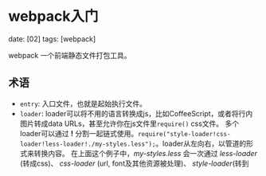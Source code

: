 # webpack入门
date: [02]
tags: [webpack]

webpack 一个前端静态文件打包工具。

## 术语
- `entry`: 入口文件，也就是起始执行文件。
- `loader`: loader可以将不用的语言转换成js，比如CoffeeScript，或者将行内图片转成data URLs，甚至允许你在js文件里`require()` css文件。
多个loader可以通过 **!** 分割一起链式使用。`require("style-loader!css-loader!less-loader!./my-styles.less");`。loader从左向右，以管道的形式来转换内容。
在上面这个例子中，*my-styles.less* 会一次通过 *less-loader* (转成css)、 *css-loader* (url, font及其他资源被处理)、 *style-loader*(转到<style>标签里)。
默认使用npm管理loader，当然也可以把它当成文件使用。
- `plugin`:
- `module`: 可以简单理解为源码里的单个文件。
- `chunk`: 字面意思是块，WebPack defines each module of your code as a "chunk".  不是入口文件的bundle也可称作chunk。
- `bundle`: 表示最终合成的文件, 入口文件 entry point。
- `output.filename vs output.chunkFilename` filename是主入口的文件名, chunkFilename是非主入口的文件名, 出自[这里][7]

## 模块规范
- ES6 模块

```javascript
import MyModule from './MyModule.js';
```

- CommonJS

```javascript
var MyModule = require('./MyModule.js');
```

- AMD

```javascript
define(['./MyModule.js'], function (MyModule) {

});
```

## 文件路径规则

相对路径是相对当前目录。绝对路径是相对入口文件。

## 指定多个块(Specifying chunks)

- **生成多个bundle**

```javascript
var config = {
  entry: {
    app: ['./app/main.js'],
    vendors: ['react']
  },
  plugins: [
    new webpack.optimize.CommonsChunkPlugin('vendors', 'vendors.js')
  ],
  output: {
    path: './build',
    filename: 'bundle.js'//The filename template 命名模板，只是的那个只有一个输出文件时，可以直接写死。
  }
}
```

## 优化公共chunks

`CommonsChunkPlugin` 第一个参数：指定放共享code的`entry point`,默认`entry point name`叫 *main*。[commonschunkplugin官方文档][5]

关键词 minChunks

- **这里是官方配置的[例子][4]**:

可以看出参数依次是：生成的公共文件名字；由 *entry名字*、*文件名字*、*前面CommonsChunkPlugin生成的文件名字* 组成的数组；minChunks

```javascript
var path = require("path");
var CommonsChunkPlugin = require("../../lib/optimize/CommonsChunkPlugin");
module.exports = {
    entry: {
        pageA: "./pageA",
        pageB: "./pageB",
        pageC: "./pageC",
        adminPageA: "./adminPageA",
        adminPageB: "./adminPageB",
        adminPageC: "./adminPageC",
    },
    output: {
        path: path.join(__dirname, "js"),
        filename: "[name].js"
    },
    plugins: [
        new CommonsChunkPlugin("admin-commons.js", ["adminPageA", "adminPageB"]),
        new CommonsChunkPlugin("commons.js", ["pageA", "pageB", "admin-commons.js"], 2),
        new CommonsChunkPlugin("c-commons.js", ["pageC", "adminPageC"]),
    ]
}
```

- **这个[例子][6]里有一句说 *The name must match with the key in the entry object* 不知都对不对**

```javascript
var CommonsPlugin = new require("webpack/lib/optimize/CommonsChunkPlugin")

// ...

module.exports = {  
  entry: {
    common: ["jquery"]
  },
  plugins: [
    new CommonsPlugin({
      minChunks: 3,
      name: "common"
    });
  ]
};
```


## 异步加载(eg: 根据router加载不同的模块)。[demo](/demo/webpack/webpack-lazy-loaded-entries)

## uglify

```javascript
// webpack.config.js
var webpack = require('webpack');

module.exports = {
    entry: {
        home: './home.js',
        about: './about.js'
    },
    output: {
        path: './dist',
        filename: '[name].js'
    },
    plugins: [
        new webpack.optimize.CommonsChunkPlugin({
            name: 'common',
            minChunks: 2
        }),
        new webpack.optimize.UglifyJsPlugin(),
        new webpack.SourceMapDevToolPlugin({
            filename: '[name].js.map'
        })
    ]
};
```

## tricks(技巧)-plugins/loader

- 对第三方lib依赖的处理

```javascript
var config = {
  addVendor: function (name, path) {
    this.resolve.alias[name] = path;
    this.module.noParse.push(path);
  }
  plugins: [
    new webpack.optimize.CommonsChunkPlugin('app', null, false)
  ]
};

config.addVendor('react', path.resolve(bower_dir, 'react/react.min.js'));



/*********another way**********/


var bower_dir = __dirname + '/bower_components';
var config = {
  resolve: {
    alias: {// 使用key,来代替整个路径
      'react': bower_dir + '/react/react.min.js'
    }
  },
  module: {
    noParse: [bower_dir + '/react/react.min.js'],
  }
}
```

## 参考
[react-webpack-cookbook][0]

[Webpack and React tutorial - Taking the next steps][1]

[基于gulp+webpack的"约定大于配置"的构建方案探讨 2][3]

[Long-term caching of static assets with Webpack][8]

[官网文档翻译][9]

[0]:https://christianalfoni.github.io/react-webpack-cookbook/ "react-webpack-cookbook"
[1]:http://www.christianalfoni.com/articles/2015_10_01_Taking-the-next-step-with-react-and-webpack "Webpack and React tutorial - Taking the next steps"
[2]:http://jonathancreamer.com/advanced-webpack-part-2-code-splitting/ "Advanced WebPack Part 2 - Code Splitting"
[3]:https://segmentfault.com/a/1190000003952477 "基于gulp+webpack的"约定大于配置"的构建方案探讨 2"
[4]:https://github.com/webpack/webpack/tree/master/examples/multiple-commons-chunks
[5]:https://webpack.github.io/docs/list-of-plugins.html#commonschunkplugin "commonschunkplugin官方文档"
[6]:http://jonathancreamer.com/advanced-webpack-part-1-the-commonschunk-plugin/
[7]:http://react-china.org/t/webpack-output-filename-output-chunkfilename/2256
[8]:https://medium.com/@okonetchnikov/long-term-caching-of-static-assets-with-webpack-1ecb139adb95 "Long-term caching of static assets with Webpack"
[9]:https://github.com/liunian/webpack-doc "官网文档翻译"
